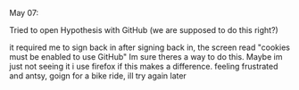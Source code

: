 May 07:

Tried to open Hypothesis with GitHub
(we are supposed to do this right?)

it required me to sign back in
after signing back in, the screen read "cookies must be enabled to use GitHub"
Im sure theres a way to do this. Maybe im just not seeing it
i use firefox if this makes a difference.
feeling frustrated and antsy, goign for a bike ride, ill try again later
